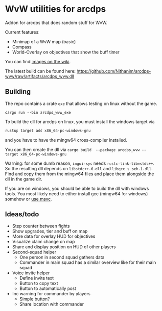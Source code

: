 # WvW utilities for arcdps

Addon for arcdps that does random stuff for WvW.

Current features:

* Minimap of a WvW map (basic)
* Compass
* World-Overlay on objectives that show the buff timer

You can find [images on the wiki](https://github.com/Nithanim/arcdps-wvw/wiki).

The latest build can be found here: https://github.com/Nithanim/arcdps-wvw/raw/artifacts/arcdps_wvw.dll

## Building

The repo contains a crate `exe` that allows testing on linux without the game.

`cargo run --bin arcdps_wvw_exe`

To build the dll for arcdps on linux, you must install the windows target via

```sh
rustup target add x86_64-pc-windows-gnu
```

and you have to have the mingw64 cross-compiler installed.

You can then create the dll via
`cargo build  --package arcdps_wvw --target x86_64-pc-windows-gnu`

Warning: for some dumb reason, `imgui-sys` needs `rustc-link-lib=stdc++`.
So the resulting dll depends on `libstdc++-6.dll` and `libgcc_s_seh-1.dll`.
Find and copy them from the mingw64 files and place them alongside the dll in the game dir.

If you are on windows, you should be able to build the dll with windows tools.
You most likely need to either install gcc (mingw64 for windows) somehow or [use msvc](https://learn.microsoft.com/en-us/windows/dev-environment/rust/setup).

## Ideas/todo

* Step counter between fights
* Show upgrades, tier and buff on map
* More data for overlay HUD for objectives
* Visualize claim change on map
* Share and display position on HUD of other players
* Second-squad helper
  * One person in second squad gathers data
  * Commander in main squad has a similar overview like for their main squad
* Voice invite helper
  * Define invite text
  * Button to copy text
  * Button to automatically post
* Inc warning for commander by players
  * Simple button?
  * Share location with commander

